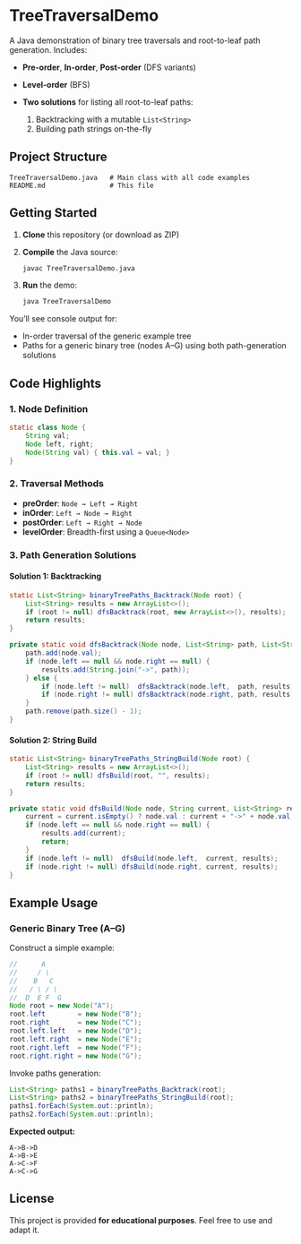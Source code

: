 # TreeTraversalDemo

A Java demonstration of binary tree traversals and root-to-leaf path generation. Includes:

* **Pre-order**, **In-order**, **Post-order** (DFS variants)
* **Level-order** (BFS)
* **Two solutions** for listing all root-to-leaf paths:

    1. Backtracking with a mutable `List<String>`
    2. Building path strings on-the-fly

## Project Structure

```
TreeTraversalDemo.java   # Main class with all code examples
README.md                # This file
```

## Getting Started

1. **Clone** this repository (or download as ZIP)
2. **Compile** the Java source:

   ```bash
   javac TreeTraversalDemo.java
   ```
3. **Run** the demo:

   ```bash
   java TreeTraversalDemo
   ```

You’ll see console output for:

* In-order traversal of the generic example tree
* Paths for a generic binary tree (nodes A–G) using both path-generation solutions

## Code Highlights

### 1. Node Definition

```java
static class Node {
    String val;
    Node left, right;
    Node(String val) { this.val = val; }
}
```

### 2. Traversal Methods

* **preOrder**: `Node → Left → Right`
* **inOrder**: `Left → Node → Right`
* **postOrder**: `Left → Right → Node`
* **levelOrder**: Breadth-first using a `Queue<Node>`

### 3. Path Generation Solutions

#### Solution 1: Backtracking

```java
static List<String> binaryTreePaths_Backtrack(Node root) {
    List<String> results = new ArrayList<>();
    if (root != null) dfsBacktrack(root, new ArrayList<>(), results);
    return results;
}

private static void dfsBacktrack(Node node, List<String> path, List<String> results) {
    path.add(node.val);
    if (node.left == null && node.right == null) {
        results.add(String.join("->", path));
    } else {
        if (node.left != null)  dfsBacktrack(node.left,  path, results);
        if (node.right != null) dfsBacktrack(node.right, path, results);
    }
    path.remove(path.size() - 1);
}
```

#### Solution 2: String Build

```java
static List<String> binaryTreePaths_StringBuild(Node root) {
    List<String> results = new ArrayList<>();
    if (root != null) dfsBuild(root, "", results);
    return results;
}

private static void dfsBuild(Node node, String current, List<String> results) {
    current = current.isEmpty() ? node.val : current + "->" + node.val;
    if (node.left == null && node.right == null) {
        results.add(current);
        return;
    }
    if (node.left != null)  dfsBuild(node.left,  current, results);
    if (node.right != null) dfsBuild(node.right, current, results);
}
```

## Example Usage

### Generic Binary Tree (A–G)

Construct a simple example:

```java
//      A
//     / \
//    B   C
//   / \ / \
//  D  E F  G
Node root = new Node("A");
root.left        = new Node("B");
root.right       = new Node("C");
root.left.left   = new Node("D");
root.left.right  = new Node("E");
root.right.left  = new Node("F");
root.right.right = new Node("G");
```

Invoke paths generation:

```java
List<String> paths1 = binaryTreePaths_Backtrack(root);
List<String> paths2 = binaryTreePaths_StringBuild(root);
paths1.forEach(System.out::println);
paths2.forEach(System.out::println);
```

**Expected output:**

```
A->B->D
A->B->E
A->C->F
A->C->G
```

## License

This project is provided **for educational purposes**. Feel free to use and adapt it.
